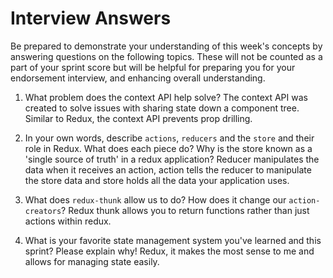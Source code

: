 # Interview Answers
Be prepared to demonstrate your understanding of this week's concepts by answering questions on the following topics. These will not be counted as a part of your sprint score but will be helpful for preparing you for your endorsement interview, and enhancing overall understanding.

1. What problem does the context API help solve?
    The context API was created to solve issues with sharing state down a component tree. Similar to Redux, the context API prevents prop drilling.

2. In your own words, describe `actions`, `reducers` and the `store` and their role in Redux. What does each piece do? Why is the store known as a 'single source of truth' in a redux application?
    Reducer manipulates the data when it receives an action, action tells the reducer to manipulate the store data and store holds all the data your application uses. 

3. What does `redux-thunk` allow us to do? How does it change our `action-creators`?
    Redux thunk allows you to return functions rather than just actions within redux.

4. What is your favorite state management system you've learned and this sprint? Please explain why!
    Redux, it makes the most sense to me and allows for managing state easily.